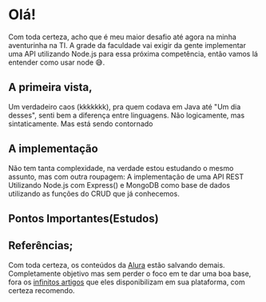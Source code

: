 # Olá!
Com toda certeza, acho que é meu maior desafio até agora na minha aventurinha na TI. A grade da faculdade vai exigir da gente implementar uma API utilizando Node.js para essa próxima competência, então vamos lá entender como usar node 😅.

## A primeira vista,
Um verdadeiro caos (kkkkkkk), pra quem codava em Java até "Um dia desses", senti bem a diferença entre linguagens. Não logicamente, mas sintaticamente. Mas está sendo contornado

## A implementação
Não tem tanta complexidade, na verdade estou estudando o mesmo assunto, mas com outra roupagem: A implementação de uma API REST Utilizando Node.js com Express() e MongoDB como base de dados utilizando as funções do CRUD que já conhecemos.

## Pontos Importantes(Estudos)

## Referências;
Com toda certeza, os conteúdos da [Alura](https://www.instagram.com/aluraonline/) estão salvando demais. Completamente objetivo mas sem perder o foco em te dar uma boa base, fora os [infinitos artigos](https://www.alura.com.br/artigos) que eles disponibilizam em sua plataforma, com certeza recomendo.